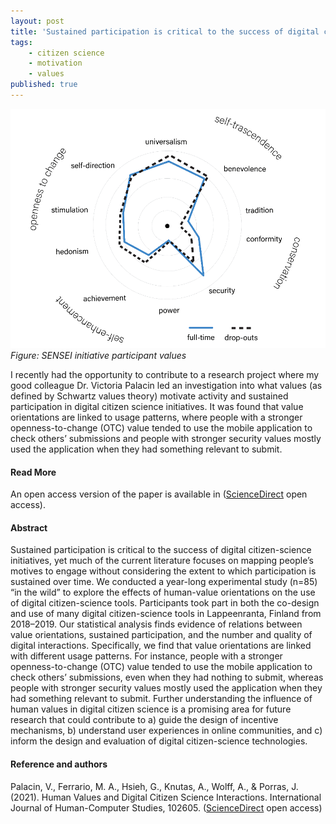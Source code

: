 ```yaml
---
layout: post
title: 'Sustained participation is critical to the success of digital citizen-science initiatives'
tags:
    - citizen science
    - motivation
    - values
published: true
---
```


![Figure: SENSEI initiative participant values](/assets/img/sustained-participation-motivation-citizenscience.png)
*Figure: SENSEI initiative participant values*

I recently had the opportunity to contribute to a research project where my good colleague Dr. Victoria Palacin led an investigation into what values (as defined by Schwartz values theory) motivate activity and sustained participation in digital citizen science initiatives. It was found that value orientations are linked to usage patterns, where people with a stronger openness-to-change (OTC) value tended to use the mobile application to check others’ submissions and people with stronger security values mostly used the application when they had something relevant to submit.

#### Read More
An open access version of the paper is available in ([ScienceDirect](https://doi.org/10.1016/j.ijhcs.2021.102605) open access).

<!--more-->

#### Abstract
Sustained participation is critical to the success of digital citizen-science initiatives, yet much of the current literature focuses on mapping people’s motives to engage without considering the extent to which participation is sustained over time. We conducted a year-long experimental study (n=85) “in the wild” to explore the effects of human-value orientations on the use of digital citizen-science tools. Participants took part in both the co-design and use of many digital citizen-science tools in Lappeenranta, Finland from 2018–2019. Our statistical analysis finds evidence of relations between value orientations, sustained participation, and the number and quality of digital interactions. Specifically, we find that value orientations are linked with different usage patterns. For instance, people with a stronger openness-to-change (OTC) value tended to use the mobile application to check others’ submissions, even when they had nothing to submit, whereas people with stronger security values mostly used the application when they had something relevant to submit. Further understanding the influence of human values in digital citizen science is a promising area for future research that could contribute to a) guide the design of incentive mechanisms, b) understand user experiences in online communities, and c) inform the design and evaluation of digital citizen-science technologies.

#### Reference and authors
Palacin, V., Ferrario, M. A., Hsieh, G., Knutas, A., Wolff, A., & Porras, J. (2021). Human Values and Digital Citizen Science Interactions. International Journal of Human-Computer Studies, 102605. ([ScienceDirect](https://doi.org/10.1016/j.ijhcs.2021.102605) open access)